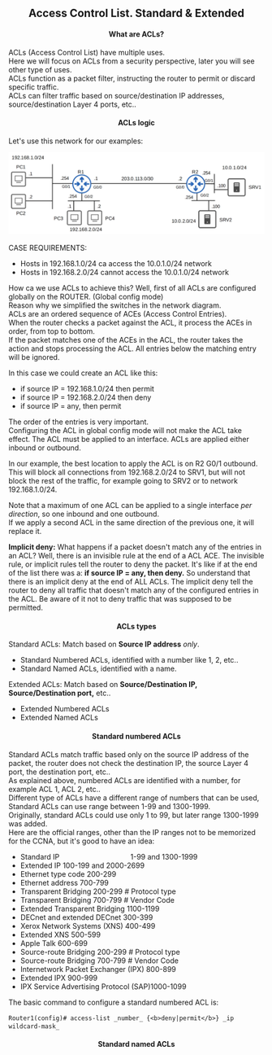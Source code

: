 <h2 align="center">Access Control List. Standard & Extended</h2>


<h4 align="center">What are ACLs?</h4>

ACLs (Access Control List) have multiple uses. \
Here we will focus on ACLs from a security perspective, later you will see other type of uses. \
ACLs function as a packet filter, instructing the router to permit or discard specific traffic. \
ACLs can filter traffic based on source/destination IP addresses, source/destination Layer 4 ports, etc..


<h4 align="center">ACLs logic</h4>

Let's use this network for our examples:

![ACLs](https://github.com/FrenzisRed/My_CCNA_Notes/blob/main/images/ACLs1.png?raw=true "ACLs")

CASE REQUIREMENTS:
- Hosts in 192.168.1.0/24 ca access the 10.0.1.0/24 network
- Hosts in 192.168.2.0/24 cannot access the 10.0.1.0/24 network

How ca we use ACLs to achieve this? Well, first of all ACLs are configured globally on the ROUTER. (Global config mode) \
Reason why we simplified the switches in the network diagram. \
ACLs are an ordered sequence of ACEs (Access Control Entries). \
When the router checks a packet against the ACL, it process the ACEs in order, from top to bottom. \
If the packet matches one of the ACEs in the ACL, the router takes the action and stops processing the ACL. All entries below the matching entry will be ignored.

In this case we could create an ACL like this:
- if source IP = 192.168.1.0/24 then permit
- if source IP = 192.168.2.0/24 then deny
- if source IP = any, then permit

The order of the entries is very important. \
Configuring the ACL in global config mode will not make the ACL take effect. The ACL must be applied to an interface.
ACLs are applied either inbound or outbound.

In our example, the best location to apply the ACL is on R2 G0/1 outbound. This will block all connections from 192.168.2.0/24 to SRV1, but will not block the rest of the traffic, for example going to SRV2 or to network 192.168.1.0/24.

Note that a maximum of one ACL can be applied to a single interface _per direction_, so one inbound and one outbound. \
If we apply a second ACL in the same direction of the previous one, it will replace it.

<b>Implicit deny:</b>
What happens if a packet doesn't match any of the entries in an ACL? Well, there is an invisible rule at the end of a ACL ACE. The invisible rule, or implicit rules tell the router to deny the packet. It's like if at the end of the list there was a: <b>if source IP = any, then deny.</b>
So understand that there is an implicit deny at the end of ALL ACLs. The implicit deny tell the router to deny all traffic that doesn't match any of the configured entries in the ACL. Be aware of it not to deny traffic that was supposed to be permitted.


<h4 align="center">ACLs types</h4>

Standard ACLs: Match based on <b>Source IP address</b> _only_.
- Standard Numbered ACLs, identified with a number like 1, 2, etc..
- Standard Named ACLs, identified with a name.

Extended ACLs: Match based on <b>Source/Destination IP, Source/Destination port,</b> etc..
- Extended Numbered ACLs
- Extended Named ACLs

<h4 align="center">Standard numbered ACLs</h4>

Standard ACLs match traffic based only on the source IP address of the packet, the router does not check the destination IP, the source Layer 4 port, the destination port, etc.. \
As explained above, numbered ACLs are identified with a number, for example ACL 1, ACL 2, etc.. \
Different type of ACLs have a different range of numbers that can be used, Standard ACLs can use range between 1-99 and 1300-1999. \
Originally, standard ACLs could use only 1 to 99, but later range 1300-1999 was added. \
Here are the official ranges, other than the IP ranges not to be memorized for the CCNA, but it's good to have an idea:

- Standard IP&emsp;&emsp;&emsp;&emsp;&emsp;&emsp;&emsp;&emsp;&emsp;&emsp;1-99 and 1300-1999
- Extended IP                           100-199 and 2000-2699
- Ethernet type code                    200-299
- Ethernet address                      700-799
- Transparent Bridging                  200-299                 # Protocol type
- Transparent Bridging                  700-799                 # Vendor Code
- Extended Transparent Bridging         1100-1199
- DECnet and extended DECnet            300-399
- Xerox Network Systems (XNS)           400-499
- Extended XNS                          500-599
- Apple Talk                            600-699
- Source-route Bridging                 200-299                # Protocol type
- Source-route Bridging                 700-799                # Vendor Code
- Internetwork Packet Exchanger (IPX)   800-899
- Extended IPX                          900-999
- IPX Service Advertising Protocol (SAP)1000-1099

The basic command to configure a standard numbered ACL is:

    Router1(config)# access-list _number_ {<b>deny|permit</b>} _ip wildcard-mask_
<h4 align="center">Standard named ACLs</h4>
